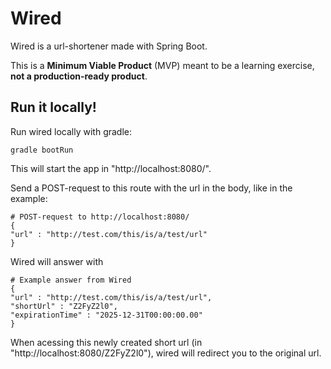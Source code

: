 # Wired
Wired is a url-shortener made with Spring Boot.

This is a **Minimum Viable Product** (MVP) meant to be a learning exercise, **not a production-ready product**.

## Run it locally!
Run wired locally with gradle:
```
gradle bootRun
```
This will start the app in "http://localhost:8080/".

Send a POST-request to this route with the url in the body, like in the example:
```
# POST-request to http://localhost:8080/
{
"url" : "http://test.com/this/is/a/test/url"
}
```
Wired will answer with
```
# Example answer from Wired
{
"url" : "http://test.com/this/is/a/test/url",
"shortUrl" : "Z2FyZ2l0",
"expirationTime" : "2025-12-31T00:00:00.00"
}
```
When acessing this newly created short url (in "http://localhost:8080/Z2FyZ2l0"), wired will redirect you to the original url.
